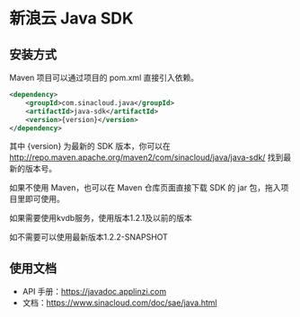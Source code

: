 # 新浪云 Java SDK

## 安装方式

Maven 项目可以通过项目的 pom.xml 直接引入依赖。

```xml
<dependency>
    <groupId>com.sinacloud.java</groupId>
    <artifactId>java-sdk</artifactId>
    <version>{version}</version>
</dependency>
```

其中 {version} 为最新的 SDK 版本，你可以在 http://repo.maven.apache.org/maven2/com/sinacloud/java/java-sdk/ 找到最新的版本号。

如果不使用 Maven，也可以在 Maven 仓库页面直接下载 SDK 的 jar 包，拖入项目里即可使用。

如果需要使用kvdb服务，使用版本1.2.1及以前的版本

如不需要可以使用最新版本1.2.2-SNAPSHOT

## 使用文档

- API 手册：https://javadoc.applinzi.com
- 文档：https://www.sinacloud.com/doc/sae/java.html
